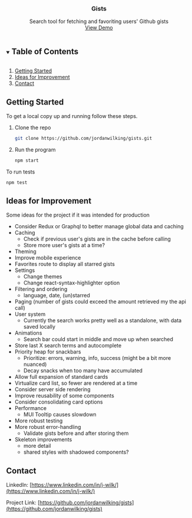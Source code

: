 <br />
<p align="center">
  <h3 align="center">Gists</h3>
  <p align="center">
    Search tool for fetching and favoriting users' Github gists
    <br />
    <a href="https://jordanwilking.github.io/">View Demo</a>
  </p>
</p>

<!-- TABLE OF CONTENTS -->
<details open="open">
  <summary><h2 style="display: inline-block">Table of Contents</h2></summary>
  <ol>
    <li><a href="#getting-started">Getting Started</a></li>
    <li><a href="#ideas-for-improvement">Ideas for Improvement</a></li>
    <li><a href="#contact">Contact</a></li>
  </ol>
</details>

<!-- GETTING STARTED -->

## Getting Started

To get a local copy up and running follow these steps.

1. Clone the repo
   ```sh
   git clone https://github.com/jordanwilking/gists.git
   ```
2. Run the program
   ```sh
   npm start
   ```

To run tests

```sh
npm test
```

<!-- IDEAS FOR IMPROVEMENT -->

## Ideas for Improvement

Some ideas for the project if it was intended for production

- Consider Redux or Graphql to better manage global data and caching
- Caching
  - Check if previous user's gists are in the cache before calling
  - Store more user's gists at a time?
- Theming
- Improve mobile experience
- Favorites route to display all starred gists
- Settings
  - Change themes
  - Change react-syntax-highlighter option
- Filtering and ordering
  - language, date, (un)starred
- Paging (number of gists could exceed the amount retrieved my the api call)
- User system
  - Currently the search works pretty well as a standalone, with data saved locally
- Animations
  - Search bar could start in middle and move up when searched
- Store last X search terms and autocomplete
- Priority heap for snackbars
  - Prioritize: errors, warning, info, success (might be a bit more nuanced)
  - Decay snacks when too many have accumulated
- Allow full expansion of standard cards
- Virtualize card list, so fewer are rendered at a time
- Consider server side rendering
- Improve reusability of some components
- Consider consolidating card options
- Performance
  - MUI Tooltip causes slowdown
- More robust testing
- More robust error-handling
  - Validate gists before and after storing them
- Skeleton improvements
  - more detail
  - shared styles with shadowed components?

<!-- CONTACT -->

## Contact

LinkedIn: [https://www.linkedin.com/in/j-wilk/](https://www.linkedin.com/in/j-wilk/)

Project Link: [https://github.com/jordanwilking/gists](https://github.com/jordanwilking/gists)
